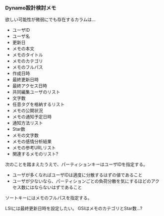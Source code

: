 ### Dynamo設計検討メモ
欲しい可能性が微弱にでも存在するカラムは...

* ユーザID
* ユーザ名
* 更新日
* メモの本文
* メモのタイトル
* メモのカテゴリ
* メモのフルパス
* 作成日時
* 最終更新日時
* 最終アクセス日時
* 共同編集ユーザのリスト
* 文字数
* 任意タグを格納するリスト
* メモの公開状況
* メモの通知予定日時
* 通知方法リスト
* Star数
* メモの文字数
* メモの感情分析結果
* メモの参考URLリスト
* 関連するメモのリスト?

次のことを踏まえたうえで、パーティションキーはユーザIDを指定する。
* ユーザが多くなればユーザIDは適度に分散するはずの値であること
* ユーザが少ないなら、パーティションごとの負荷分散を気にするほどのアクセス数にはならないはずであること

ソートキーにはメモのフルパスを指定する。

LSIには最終更新日時を設定したい。
GSIはメモのカテゴリとStar数...?
